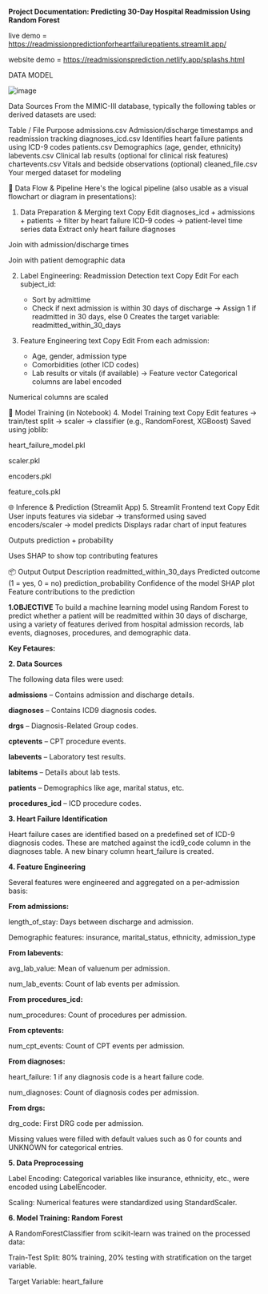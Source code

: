 **Project Documentation: Predicting 30-Day Hospital Readmission Using Random Forest**

live demo  = https://readmissionpredictionforheartfailurepatients.streamlit.app/

website demo  = https://readmissionsprediction.netlify.app/splashs.html

DATA MODEL

![image](https://github.com/user-attachments/assets/ceedcdbc-61f9-4b42-84d6-8152ad3a368d)


Data Sources
From the MIMIC-III database, typically the following tables or derived datasets are used:

Table / File	Purpose
admissions.csv	Admission/discharge timestamps and readmission tracking
diagnoses_icd.csv	Identifies heart failure patients using ICD-9 codes
patients.csv	Demographics (age, gender, ethnicity)
labevents.csv	Clinical lab results (optional for clinical risk features)
chartevents.csv	Vitals and bedside observations (optional)
cleaned_file.csv	Your merged dataset for modeling

🔄 Data Flow & Pipeline
Here's the logical pipeline (also usable as a visual flowchart or diagram in presentations):

1. Data Preparation & Merging
text
Copy
Edit
diagnoses_icd + admissions + patients → filter by heart failure ICD-9 codes → patient-level time series data
Extract only heart failure diagnoses

Join with admission/discharge times

Join with patient demographic data

2. Label Engineering: Readmission Detection
text
Copy
Edit
For each subject_id:
    - Sort by admittime
    - Check if next admission is within 30 days of discharge
    → Assign 1 if readmitted in 30 days, else 0
Creates the target variable: readmitted_within_30_days

3. Feature Engineering
text
Copy
Edit
From each admission:
    - Age, gender, admission type
    - Comorbidities (other ICD codes)
    - Lab results or vitals (if available)
    → Feature vector
Categorical columns are label encoded

Numerical columns are scaled

🤖 Model Training (in Notebook)
4. Model Training
text
Copy
Edit
features → train/test split → scaler → classifier (e.g., RandomForest, XGBoost)
Saved using joblib:

heart_failure_model.pkl

scaler.pkl

encoders.pkl

feature_cols.pkl

🌐 Inference & Prediction (Streamlit App)
5. Streamlit Frontend
text
Copy
Edit
User inputs features via sidebar → transformed using saved encoders/scaler → model predicts
Displays radar chart of input features

Outputs prediction + probability

Uses SHAP to show top contributing features

📦 Output
Output	Description
readmitted_within_30_days	Predicted outcome (1 = yes, 0 = no)
prediction_probability	Confidence of the model
SHAP plot	Feature contributions to the prediction


**1.OBJECTIVE**
To build a machine learning model using Random Forest to predict whether a patient will be readmitted within 30 days of discharge, using a variety of features derived from hospital admission records, lab events, diagnoses, procedures, and demographic data.



**Key Fetaures:**


**2. Data Sources**

The following data files were used:

**admissions** – Contains admission and discharge details.

**diagnoses** – Contains ICD9 diagnosis codes.

**drgs** – Diagnosis-Related Group codes.

**cptevents** – CPT procedure events.

**labevents** – Laboratory test results.

**labitems** – Details about lab tests.

**patients** – Demographics like age, marital status, etc.

**procedures_icd** – ICD procedure codes.


**3. Heart Failure Identification**

Heart failure cases are identified based on a predefined set of ICD-9 diagnosis codes. These are matched against the icd9_code column in the diagnoses table. A new binary column heart_failure is created.

**4. Feature Engineering**

Several features were engineered and aggregated on a per-admission basis:

**From admissions:**

length_of_stay: Days between discharge and admission.

Demographic features: insurance, marital_status, ethnicity, admission_type

**From labevents:**

avg_lab_value: Mean of valuenum per admission.

num_lab_events: Count of lab events per admission.

**From procedures_icd:**

num_procedures: Count of procedures per admission.

**From cptevents:**

num_cpt_events: Count of CPT events per admission.

**From diagnoses:**

heart_failure: 1 if any diagnosis code is a heart failure code.

num_diagnoses: Count of diagnosis codes per admission.

**From drgs:**

drg_code: First DRG code per admission.


Missing values were filled with default values such as 0 for counts and UNKNOWN for categorical entries.


**5. Data Preprocessing**

Label Encoding: Categorical variables like insurance, ethnicity, etc., were encoded using LabelEncoder.

Scaling: Numerical features were standardized using StandardScaler.


**6. Model Training: Random Forest**

A RandomForestClassifier from scikit-learn was trained on the processed data:

Train-Test Split: 80% training, 20% testing with stratification on the target variable.

Target Variable: heart_failure




